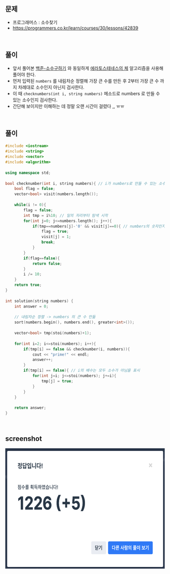 ## 문제
- 프로그래머스 : 소수찾기
- https://programmers.co.kr/learn/courses/30/lessons/42839

<br/>

## 풀이
- 앞서 풀어본 [백준-소수구하기](https://github.com/ChoiEunji0114/Algorithm-study/blob/master/posts/boj-1929.md) 와 동일하게 
[에라토스테네스의 체](https://github.com/ChoiEunji0114/TIL/blob/master/algorithm/erathosthenes.md) 알고리즘을 사용해 풀어야 한다.
- 먼저 입력된 ``` numbers ``` 를 내림차순 정렬해 가장 큰 수를 만든 후 2부터 가장 큰 수 까지 차례대로 소수인지 아닌지 검사한다.
- 이 때 ``` checknumbers(int i, string numbers) ``` 메소드로 numbers 로 만들 수 있는 소수인지 검사한다.
- 간단해 보이지만 이해하는 데 정말 오랜 시간이 걸렸다 ,, ㅠㅠ 


<br/> 

## 풀이

```c++
#include <iostream>
#include <string>
#include <vector>
#include <algorithm>

using namespace std;

bool checknumber(int i, string numbers){ // i가 numbers로 만들 수 있는 소수인지 판별
    bool flag = false;
    vector<bool> visit(numbers.length());
    
    while(i != 0){
        flag = false;
        int tmp = i%10; // 일의 자리부터 탐색 시작
        for(int j=0; j<=numbers.length(); j++){
            if(tmp==numbers[j]-'0' && visit[j]==0){ // numbers의 숫자인지 판단 && 방문 판단
                flag = true;
                visit[j] = 1;
                break;
            }
        }
        if(flag==false){
            return false;
        }
        i /= 10;
    }
    return true;
}

int solution(string numbers) {
    int answer = 0;
    
    // 내림차순 정렬 -> numbers 의 큰 수 만듦 
    sort(numbers.begin(), numbers.end(), greater<int>()); 

    vector<bool> tmp(stoi(numbers)+1);
    
    for(int i=2; i<=stoi(numbers); i++){
        if(tmp[i] == false && checknumber(i, numbers)){
            cout << "prime!" << endl;
            answer++;
        }
        if(tmp[i] == false){ // i의 배수는 모두 소수가 아님을 표시
            for(int j=i; j<=stoi(numbers); j+=i){
                tmp[j] = true;
            }
        }
    }

    return answer;
}
```

<br/>

## screenshot

 <img src="./screenshots/prog_소수찾기.png" width="600" height="380"> 

